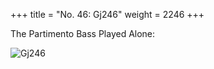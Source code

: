 +++
title = "No. 46: Gj246"
weight = 2246
+++

The Partimento Bass Played Alone:

![Gj246](/img/046dDurNum.jpg)
